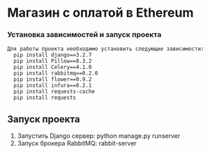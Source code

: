 # Магазин с оплатой в Ethereum

### Установка зависимостей и запуск проекта
    Для работы проекта необходимо установить следующие зависимости:
      pip install django==3.2.7
      pip install Pillow==8.3.2
      pip install Celery==4.1.0
      pip install rabbitmq==0.2.0
      pip install flower==0.9.2
      pip install infura==0.2.1
      pip install requests-cache
      pip install requests

    
## Запуск проекта

1. Запустить Django сервер:
   python manage.py runserver
2. Запуск брокера RabbitMQ:
   rabbit-server

